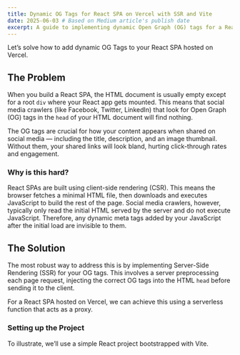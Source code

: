 ```yaml
---
title: Dynamic OG Tags for React SPA on Vercel with SSR and Vite
date: 2025-06-03 # Based on Medium article's publish date
excerpt: A guide to implementing dynamic Open Graph (OG) tags for a React Single Page Application (SPA) hosted on Vercel, leveraging Server-Side Rendering (SSR) with Vite.
---
```


Let’s solve how to add dynamic OG Tags to your React SPA hosted on Vercel.

## The Problem

When you build a React SPA, the HTML document is usually empty except for a root `div` where your React app gets mounted. This means that social media crawlers (like Facebook, Twitter, LinkedIn) that look for Open Graph (OG) tags in the `head` of your HTML document will find nothing.

The OG tags are crucial for how your content appears when shared on social media — including the title, description, and an image thumbnail. Without them, your shared links will look bland, hurting click-through rates and engagement.

### Why is this hard?

React SPAs are built using client-side rendering (CSR). This means the browser fetches a minimal HTML file, then downloads and executes JavaScript to build the rest of the page. Social media crawlers, however, typically only read the initial HTML served by the server and do not execute JavaScript. Therefore, any dynamic meta tags added by your JavaScript after the initial load are invisible to them.

## The Solution

The most robust way to address this is by implementing Server-Side Rendering (SSR) for your OG tags. This involves a server preprocessing each page request, injecting the correct OG tags into the HTML `head` before sending it to the client.

For a React SPA hosted on Vercel, we can achieve this using a serverless function that acts as a proxy.

### Setting up the Project

To illustrate, we’ll use a simple React project bootstrapped with Vite.
